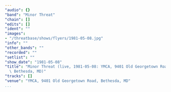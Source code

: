 ```yaml
---
"audio": {}
"band": "Minor Threat"
"chain": []
"edits": []
"ident": ""
"images":
- "/threatbase/shows/flyers/1981-05-08.jpg"
"info": ""
"other_bands": ""
"recorded": ""
"setlist": ""
"show_date": "1981-05-08"
"title": "Minor Threat (live, 1981-05-08: YMCA, 9401 Old Georgetown Road,\
  \ Bethesda, MD)"
"tracks": []
"venue": "YMCA, 9401 Old Georgetown Road, Bethesda, MD"
...
```

